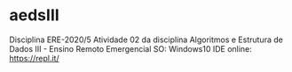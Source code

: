 # aedsIII
Disciplina ERE-2020/5
Atividade 02 da disciplina Algoritmos e Estrutura de Dados III - Ensino Remoto Emergencial
SO: Windows10
IDE online: https://repl.it/
